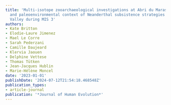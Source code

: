 ```yaml
---
title: 'Multi-isotope zooarchaeological investigations at Abri du Maras: The paleoecological
  and paleoenvironmental context of Neanderthal subsistence strategies in the Rhône
  Valley during MIS 3'
authors:
- Kate Britton
- Elodie-Laure Jimenez
- Mael Le Corre
- Sarah Pederzani
- Camille Daujeard
- Klervia Jaouen
- Delphine Vettese
- Thomas Tütken
- Jean-Jacques Hublin
- Marie-Hélène Moncel
date: '2023-01-01'
publishDate: '2024-07-12T21:54:18.468548Z'
publication_types:
- article-journal
publication: '*Journal of Human Evolution*'
---
```

